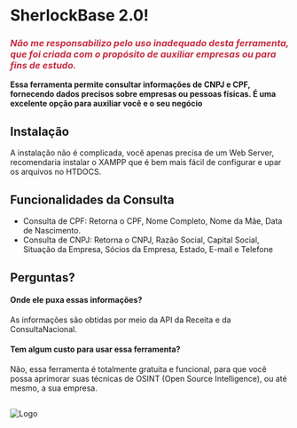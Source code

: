 # SherlockBase 2.0!
### <i style="color: #C62D42">Não me responsabilizo pelo uso inadequado desta ferramenta, que foi criada com o propósito de auxiliar empresas ou para fins de estudo.</i>
**Essa ferramenta permite consultar informações de CNPJ e CPF, fornecendo dados precisos sobre empresas ou pessoas físicas. É uma excelente opção para auxiliar você e o seu negócio**



## Instalação

A instalação não é complicada, você apenas precisa de um Web Server, recomendaria instalar o 
XAMPP que é bem mais fácil de configurar e upar os arquivos no HTDOCS.    
## Funcionalidades da Consulta

- Consulta de CPF: Retorna o CPF, Nome Completo, Nome da Mãe, Data de Nascimento.
- Consulta de CNPJ: Retorna o CNPJ, Razão Social, Capital Social, Situação da Empresa, Sócios da Empresa, Estado, E-mail e Telefone

## Perguntas?

#### Onde ele puxa essas informações?
As informações são obtidas por meio da API da Receita e da ConsultaNacional.
 
#### Tem algum custo para usar essa ferramenta?

Não, essa ferramenta é totalmente gratuita e funcional, para que você possa aprimorar suas técnicas de OSINT (Open Source Intelligence), ou até mesmo, a sua empresa.

##
![Logo](https://user-images.githubusercontent.com/121616883/211920003-3de2fe7e-ef41-42cc-b98c-9d6cfead41eb.png)

